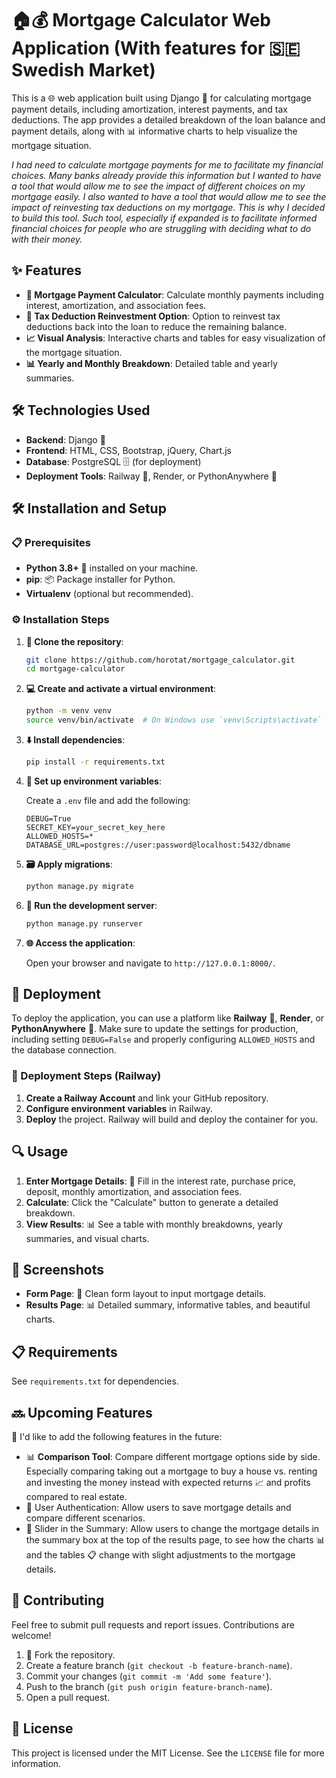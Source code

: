 # 🏠💰 Mortgage Calculator Web Application (With features for 🇸🇪 Swedish Market)

This is a 🌐 web application built using Django 🐍 for calculating mortgage payment details, including amortization, interest payments, and tax deductions. The app provides a detailed breakdown of the loan balance and payment details, along with 📊 informative charts to help visualize the mortgage situation.

*I had need to calculate mortgage payments for me to facilitate my financial choices. Many banks already provide this information but I wanted to have a tool that would allow me to see the impact of different choices on my mortgage easily. I also wanted to have a tool that would allow me to see the impact of reinvesting tax deductions on my mortgage. This is why I decided to build this tool. Such tool, especially if expanded is to facilitate informed financial choices for people who are struggling with deciding what to do with their money.*

## ✨ Features

- **📅 Mortgage Payment Calculator**: Calculate monthly payments including interest, amortization, and association fees.
- **💸 Tax Deduction Reinvestment Option**: Option to reinvest tax deductions back into the loan to reduce the remaining balance.
- **📈 Visual Analysis**: Interactive charts and tables for easy visualization of the mortgage situation.
- **📊 Yearly and Monthly Breakdown**: Detailed table and yearly summaries.

## 🛠️ Technologies Used

- **Backend**: Django 🐍
- **Frontend**: HTML, CSS, Bootstrap, jQuery, Chart.js
- **Database**: PostgreSQL 🗄️ (for deployment)
- **Deployment Tools**: Railway 🚄, Render, or PythonAnywhere 🐍

## 🛠️ Installation and Setup

### 📋 Prerequisites

- **Python 3.8+** 🐍 installed on your machine.
- **pip**: 📦 Package installer for Python.
- **Virtualenv** (optional but recommended).

### ⚙️ Installation Steps

1. **📂 Clone the repository**:

   ```bash
   git clone https://github.com/horotat/mortgage_calculator.git
   cd mortgage-calculator
   ```

2. **💻 Create and activate a virtual environment**:

   ```bash
   python -m venv venv
   source venv/bin/activate  # On Windows use `venv\Scripts\activate`
   ```

3. **⬇️ Install dependencies**:

   ```bash
   pip install -r requirements.txt
   ```

4. **🔧 Set up environment variables**:

   Create a `.env` file and add the following:

   ```
   DEBUG=True
   SECRET_KEY=your_secret_key_here
   ALLOWED_HOSTS=*
   DATABASE_URL=postgres://user:password@localhost:5432/dbname
   ```

5. **🗃️ Apply migrations**:

   ```bash
   python manage.py migrate
   ```

6. **🚀 Run the development server**:

   ```bash
   python manage.py runserver
   ```

7. **🌐 Access the application**:

   Open your browser and navigate to `http://127.0.0.1:8000/`.

## 🚀 Deployment

To deploy the application, you can use a platform like **Railway** 🚄, **Render**, or **PythonAnywhere** 🐍. Make sure to update the settings for production, including setting `DEBUG=False` and properly configuring `ALLOWED_HOSTS` and the database connection.

### 🚄 Deployment Steps (Railway)

1. **Create a Railway Account** and link your GitHub repository.
2. **Configure environment variables** in Railway.
3. **Deploy** the project. Railway will build and deploy the container for you.

## 🔍 Usage

1. **Enter Mortgage Details**: 📝 Fill in the interest rate, purchase price, deposit, monthly amortization, and association fees.
2. **Calculate**: Click the "Calculate" button to generate a detailed breakdown.
3. **View Results**: 📊 See a table with monthly breakdowns, yearly summaries, and visual charts.

## 📸 Screenshots

- **Form Page**: 📝 Clean form layout to input mortgage details.
- **Results Page**: 📊 Detailed summary, informative tables, and beautiful charts.

## 📋 Requirements

See `requirements.txt` for dependencies.

## 🔜 Upcoming Features

🔮 I'd like to add the following features in the future:

- 📊 **Comparison Tool**: Compare different mortgage options side by side. Especially comparing taking out a mortgage to buy a house vs. renting and investing the money instead with expected returns 📈 and profits compared to real estate.
- 👥 User Authentication: Allow users to save mortgage details and compare different scenarios.
- 🔄 Slider in the Summary: Allow users to change the mortgage details in the summary box at the top of the results page, to see how the charts 📊 and the tables 📋 change with slight adjustments to the mortgage details.

## 🤝 Contributing

Feel free to submit pull requests and report issues. Contributions are welcome!

1. 🍴 Fork the repository.
2. Create a feature branch (`git checkout -b feature-branch-name`).
3. Commit your changes (`git commit -m 'Add some feature'`).
4. Push to the branch (`git push origin feature-branch-name`).
5. Open a pull request.

## 📜 License

This project is licensed under the MIT License. See the `LICENSE` file for more information.